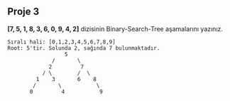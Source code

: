 ## Proje 3

**[7, 5, 1, 8, 3, 6, 0, 9, 4, 2]** dizisinin Binary-Search-Tree aşamalarını yazınız.

```
Sıralı hali: [0,1,2,3,4,5,6,7,8,9]
Root: 5'tir. Solunda 2, sağında 7 bulunmaktadır.        
                  5
	  	      /       \
	         2         7
	       / \        /  \
         1    3       6    8
        /       \           \
       0         4           9
```

